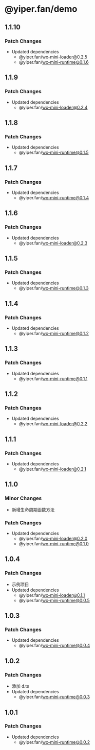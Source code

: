 # @yiper.fan/demo

## 1.1.10

### Patch Changes

- Updated dependencies
  - @yiper.fan/wx-mini-loader@0.2.5
  - @yiper.fan/wx-mini-runtime@0.1.6

## 1.1.9

### Patch Changes

- Updated dependencies
  - @yiper.fan/wx-mini-loader@0.2.4

## 1.1.8

### Patch Changes

- Updated dependencies
  - @yiper.fan/wx-mini-runtime@0.1.5

## 1.1.7

### Patch Changes

- Updated dependencies
  - @yiper.fan/wx-mini-runtime@0.1.4

## 1.1.6

### Patch Changes

- Updated dependencies
  - @yiper.fan/wx-mini-loader@0.2.3

## 1.1.5

### Patch Changes

- Updated dependencies
  - @yiper.fan/wx-mini-runtime@0.1.3

## 1.1.4

### Patch Changes

- Updated dependencies
  - @yiper.fan/wx-mini-runtime@0.1.2

## 1.1.3

### Patch Changes

- Updated dependencies
  - @yiper.fan/wx-mini-runtime@0.1.1

## 1.1.2

### Patch Changes

- Updated dependencies
  - @yiper.fan/wx-mini-loader@0.2.2

## 1.1.1

### Patch Changes

- Updated dependencies
  - @yiper.fan/wx-mini-loader@0.2.1

## 1.1.0

### Minor Changes

- 新增生命周期函数方法

### Patch Changes

- Updated dependencies
  - @yiper.fan/wx-mini-loader@0.2.0
  - @yiper.fan/wx-mini-runtime@0.1.0

## 1.0.4

### Patch Changes

- 示例项目
- Updated dependencies
  - @yiper.fan/wx-mini-loader@0.1.1
  - @yiper.fan/wx-mini-runtime@0.0.5

## 1.0.3

### Patch Changes

- Updated dependencies
  - @yiper.fan/wx-mini-runtime@0.0.4

## 1.0.2

### Patch Changes

- 添加 d.ts
- Updated dependencies
  - @yiper.fan/wx-mini-runtime@0.0.3

## 1.0.1

### Patch Changes

- Updated dependencies
  - @yiper.fan/wx-mini-runtime@0.0.2
